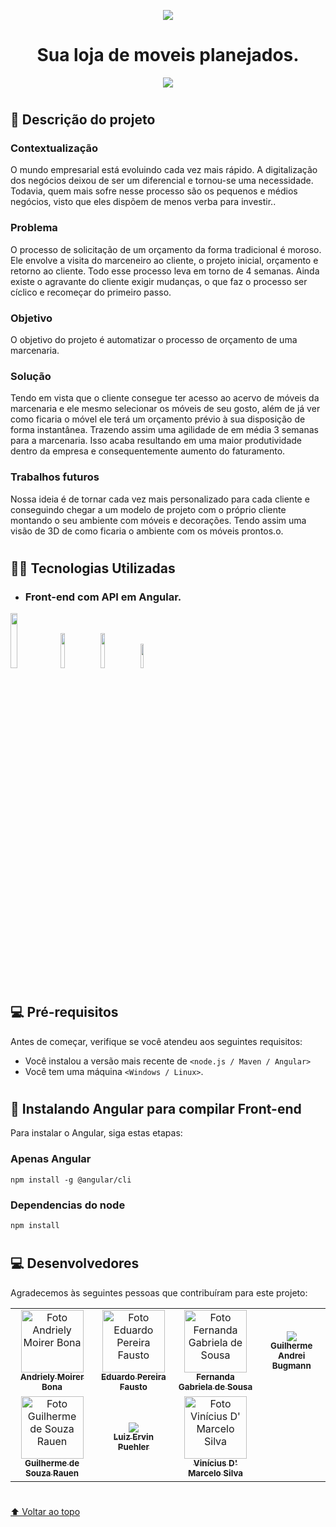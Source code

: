 <p align = "center">
 <img src="https://lh3.googleusercontent.com/xbjO4FaL5Uxu_GoTdzklOqlwwMfrLlKjrD9iknaOqmPgamJkWG9egJ7sfv5lJClVSCaztINKeE6LDVlPhhfQaRRk7BCjQbZaysjhRPHzdfy2P7Lv44XYe5bK0m6rb9K712HlPT8dlavYMMmLDtxSkzC-gDPfUGphmCnsts5sPUz7fAfIacLYJgZRCowjOv5Q2vJRSAvNSAZ2DJP6vWKtPjIfanF3PJ13krrXG8Hknd8320VYyslJjCOGloeKX992gCOO72EF7NQ_TY_GmerBcAv_Hyg5FgJmyCXT7ao6sd6VzL06OxNnPqIvIAa4yf9Q6Bm8T8jFhGP9DC7z1x73V_T-MY2jpHhy28zuSOHlwPMuyRwiLNOXwtJkysP_AnnF1XYXXuBRtNhh2Ec7F0ho6b5xno2VaxiPTRiZOkNHzSr8lrVzCwsPtDuUKXFvrQdfE9Yit0LxUtspqPXVrWKQRW7Dvncy3x4wzr0N1VnRQE-bm4blay4IYfghti2S4VKXBx6vPDkvffwfQxHuKvlfdSijZXQPdi3R2TsqchMM4dQGB2p72NOnBC72-T6C8sAz4KDmqWF7ZDVCYmPYCC3Pb16C8NWE_hJlUwVfd9NurmvUA5Rytkk8IzIttr0ZYSohkbn2-DJoQ42TIP_ewcF4WK2x0KbgiK5CSMEQzFLDWmxlWdCYvJzFU9RCyYicseb1ut5WotEwMZFPZKttZyZRLcsbEgozoCInJHObCPvVXP1ftwx5Uz1dOK4e7sqhl9nl0qAgvvyesMmLH6H0vzW8cojYvvk_FmAMjntkCpLE8WONQySDnmtQ_4UBmgOsrIBf4HM2VTDzpYp4b1NkG3Xu_xOF87XWN4xVKrYkUFQLCXua9IeRVvPTLZHmN_EuMTATgO33hIU5vT6U1oTeCOkl57-xJMhbUrzbptf2dk8fsyI4aNcAV5m4JtVYXWO9a162FZakr25JJxvalzmoqTU=w1181-h591-no?authuser=1"></img> 
</p>

<h1 align = "center">Sua loja de moveis planejados.</h1>

<p align="center">
<img src="http://img.shields.io/static/v1?label=STATUS&message=EM%20DESENVOLVIMENTO&color=GREEN&style=for-the-badge"/>
</p>

#

## 📃 Descrição do projeto
### Contextualização
  O mundo empresarial está evoluindo cada vez mais rápido. A digitalização dos negócios deixou de ser um diferencial e tornou-se uma necessidade. Todavia, quem mais sofre nesse processo são os pequenos e médios negócios, visto que eles dispõem de menos verba para investir..
  
### Problema
O processo de solicitação de um orçamento da forma tradicional é moroso. Ele envolve a visita do marceneiro ao cliente, o projeto inicial, orçamento e retorno ao cliente. Todo esse processo leva em torno de 4 semanas. Ainda existe o agravante do cliente exigir mudanças, o que faz o processo ser cíclico e recomeçar do primeiro passo.
  
### Objetivo
 O objetivo do projeto é automatizar o processo de orçamento de uma marcenaria.
 
### Solução
  Tendo em vista que o cliente consegue ter acesso ao acervo de móveis da marcenaria e ele mesmo selecionar os móveis de seu gosto, além de já ver como ficaria o móvel ele terá um orçamento prévio à sua disposição de forma instantânea. Trazendo assim uma agilidade de em média 3 semanas para a marcenaria. Isso acaba resultando em uma maior produtividade dentro da empresa e consequentemente aumento do faturamento.
  
### 	Trabalhos futuros 
Nossa ideia é de tornar cada vez mais personalizado para cada cliente e conseguindo chegar a um modelo de projeto com o próprio cliente montando o seu ambiente com móveis e decorações. Tendo assim uma visão de 3D de como ficaria o ambiente com os móveis prontos.o.

#

## 👨‍💻 Tecnologias Utilizadas 
* ### Front-end com API em Angular.
<img src="https://user-images.githubusercontent.com/107583853/197262751-34232086-dc29-4535-be60-6bea7454bbb2.png" style="width: 15%"/>
<img src="https://user-images.githubusercontent.com/107583853/197263145-f2b19b76-a73e-4363-aaf6-4f8c8110b6bd.png" style="width: 12%"/>
<img src="https://user-images.githubusercontent.com/107583853/197263320-0c670594-93dc-4558-816a-35c367a679e6.png" style="width: 12%"/>
<img src="https://user-images.githubusercontent.com/107583853/197263311-857a2404-3c6e-4745-918b-c2cad6f7c247.png" style="width: 10%"/>

#

## 💻 Pré-requisitos

Antes de começar, verifique se você atendeu aos seguintes requisitos:
* Você instalou a versão mais recente de `<node.js / Maven / Angular>`
* Você tem uma máquina `<Windows / Linux>`. 

#

## 🚀 Instalando Angular para compilar Front-end

Para instalar o Angular, siga estas etapas:

###  Apenas Angular
```
npm install -g @angular/cli
```

### Dependencias do node
```
npm install
```

#

## 💻 Desenvolvedores

Agradecemos às seguintes pessoas que contribuíram para este projeto:

<table>
  <tr>
    <td align="center">
      <a href="#">
        <img src="" width="100px;" alt="Foto Andriely Moirer Bona"/><br>
        <sub>
          <b>Andriely Moirer Bona</b>
        </sub>
      </a>
    </td>
    <td align="center">
      <a href="#">
        <img src="https://avatars.githubusercontent.com/u/106498964?v=4" width="100px;" alt="Foto Eduardo Pereira Fausto"/><br>
        <sub>
          <b>Eduardo Pereira Fausto</b>
        </sub>
      </a>
    </td>
    <td align="center">
      <a href="#">
        <img src="https://avatars.githubusercontent.com/u/102119470?v=4" width="100px;" alt="Foto Fernanda Gabriela de Sousa"/><br>
        <sub>
          <b>Fernanda Gabriela de Sousa</b>
        </sub>
      </a>
    </td>
    <td align="center">
      <a href="#">
        <img src="https://avatars.githubusercontent.com/u/105954008?v=4"/><br>
        <sub>
          <b>Guilherme Andrei Bugmann</b>
        </sub>
      </a>
    </td>
  </tr>
  <tr>
    <td align="center">
      <a href="#">
        <img src="https://avatars.githubusercontent.com/u/20167004?v=4" width="100px;" alt="Foto Guilherme de Souza Rauen"/><br>
        <sub>
          <b>Guilherme de Souza Rauen</b>
        </sub>
      </a>
    </td>
    <td align="center">
      <a href="#">
        <img src="https://avatars.githubusercontent.com/u/79670980?v=4"/><br>
        <sub>
          <b>Luiz Ervin Puehler</b>
        </sub>
      </a>
    </td>
    <td align="center">
      <a href="#">
        <img src="" width="100px;" alt="Foto Vinícius D' Marcelo Silva"/><br>
        <sub>
          <b>Vinícius D' Marcelo Silva</b>
        </sub>
      </a>
    </td>
  </tr>
</table>

#

[⬆ Voltar ao topo](#nome-do-projeto)<br>
